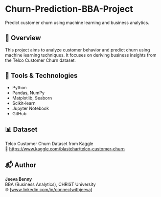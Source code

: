 # Churn-Prediction-BBA-Project
Predict customer churn using machine learning and business analytics.
## 📌 Overview
This project aims to analyze customer behavior and predict churn using machine learning techniques. It focuses on deriving business insights from the Telco Customer Churn dataset.

## 🔧 Tools & Technologies
- Python
- Pandas, NumPy
- Matplotlib, Seaborn
- Scikit-learn
- Jupyter Notebook
- GitHub

## 📊 Dataset
Telco Customer Churn Dataset from Kaggle  
🔗 https://www.kaggle.com/blastchar/telco-customer-churn

## 📬 Author
**Jeeva Benny**  
BBA (Business Analytics), CHRIST University  
🌐 [www.linkedin.com/in/connectwithjeeva]
